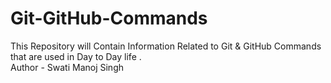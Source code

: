 # Git-GitHub-Commands
This Repository will Contain Information Related to Git &amp; GitHub Commands that are used in Day to Day life .
<br>
Author - Swati Manoj Singh
